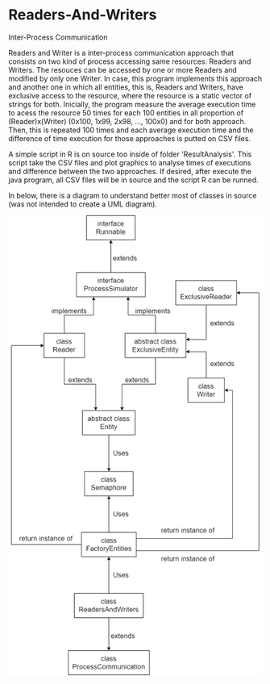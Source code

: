 # Readers-And-Writers
Inter-Process Communication

Readers and Writer is a inter-process communication approach that consists on two kind of process accessing same resources: Readers and Writers. The resouces can be accessed by one or more Readers and modified by only one Writer. In case, this program implements this approach and another one in which all entities, this is, Readers and Writers, have exclusive access to the resource, where the resource is a static vector of strings for both. Inicially, the program measure the average execution time to acess the resource 50 times for each 100 entities in all proportion of (Reader)x(Writer) (0x100, 1x99, 2x98, ..., 100x0) and for both approach. Then, this is repeated 100 times and each average execution time and the difference of time execution for those approaches is putted on CSV files.

A simple script in R is on source too inside of folder 'ResultAnalysis'. This script take the CSV files and plot graphics to analyse times of executions and difference between the two approaches. If desired, after execute the java program, all CSV files will be in source and the script R can be runned.

In below, there is a diagram to understand better most of classes in source (was not intended to create a UML diagram).

![alt text](https://github.com/Fabriciolk/Readers-And-Writers/blob/master/classes%20structure.png)
